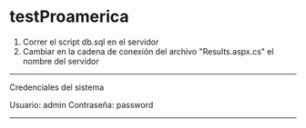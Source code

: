 # testProamerica

1. Correr el script db.sql en el servidor
2. Cambiar en la cadena de conexión del archivo "Results.aspx.cs" el nombre del servidor


----------------------------------------------------------------

Credenciales del sistema

Usuario: admin
Contraseña: password

----------------------------------------------------------------
